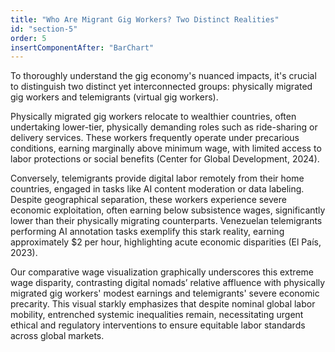 ```yaml
---
title: "Who Are Migrant Gig Workers? Two Distinct Realities"
id: "section-5"
order: 5
insertComponentAfter: "BarChart"
---
```



To thoroughly understand the gig economy's nuanced impacts, it's crucial to distinguish two distinct yet interconnected groups: physically migrated gig workers and telemigrants (virtual gig workers).

Physically migrated gig workers relocate to wealthier countries, often undertaking lower-tier, physically demanding roles such as ride-sharing or delivery services. These workers frequently operate under precarious conditions, earning marginally above minimum wage, with limited access to labor protections or social benefits (Center for Global Development, 2024).

Conversely, telemigrants provide digital labor remotely from their home countries, engaged in tasks like AI content moderation or data labeling. Despite geographical separation, these workers experience severe economic exploitation, often earning below subsistence wages, significantly lower than their physically migrating counterparts. Venezuelan telemigrants performing AI annotation tasks exemplify this stark reality, earning approximately $2 per hour, highlighting acute economic disparities (El País, 2023).

Our comparative wage visualization graphically underscores this extreme wage disparity, contrasting digital nomads’ relative affluence with physically migrated gig workers' modest earnings and telemigrants' severe economic precarity. This visual starkly emphasizes that despite nominal global labor mobility, entrenched systemic inequalities remain, necessitating urgent ethical and regulatory interventions to ensure equitable labor standards across global markets.